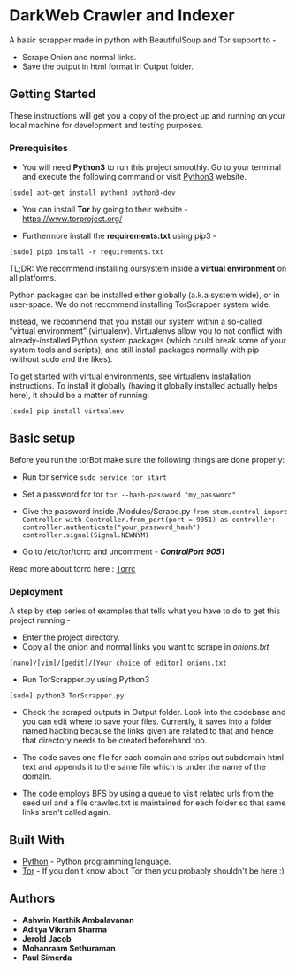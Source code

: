 # DarkWeb Crawler and Indexer
A basic scrapper made in python with BeautifulSoup and Tor support to - 

* Scrape Onion and normal links.
* Save the output in html format in Output folder.

## Getting Started

These instructions will get you a copy of the project up and running on your local machine for development and testing purposes.

### Prerequisites

* You will need **Python3** to run this project smoothly. Go to your terminal and execute the following command or visit [Python3](https://www.python.org/download/releases/3.0/) website.

```
[sudo] apt-get install python3 python3-dev
```

* You can install **Tor** by going to their website - https://www.torproject.org/

* Furthermore install the **requirements.txt** using pip3 - 

```
[sudo] pip3 install -r requirements.txt
```

TL;DR: We recommend installing oursystem inside a **virtual environment** on all platforms.

Python packages can be installed either globally (a.k.a system wide), or in user-space. We do not recommend installing TorScrapper system wide.

Instead, we recommend that you install our system within a so-called “virtual environment” (virtualenv). Virtualenvs allow you to not conflict with already-installed Python system packages (which could break some of your system tools and scripts), and still install packages normally with pip (without sudo and the likes).

To get started with virtual environments, see virtualenv installation instructions. To install it globally (having it globally installed actually helps here), it should be a matter of running:

```
[sudo] pip install virtualenv
```
## Basic setup
Before you run the torBot make sure the following things are done properly:

* Run tor service
`sudo service tor start`

* Set a password for tor
`tor --hash-password "my_password" `

* Give the password inside /Modules/Scrape.py
`from stem.control import Controller
with Controller.from_port(port = 9051) as controller:
 controller.authenticate("your_password_hash")
 controller.signal(Signal.NEWNYM)`

* Go to /etc/tor/torrc and uncomment - _**ControlPort 9051**_

Read more about torrc here : [Torrc](https://github.com/ConanKapoor/TorScrapper/blob/master/Tor.md)

### Deployment

A step by step series of examples that tells what you have to do to get this project running -

* Enter the project directory.
* Copy all the onion and normal links you want to scrape in _onions.txt_

```
[nano]/[vim]/[gedit]/[Your choice of editor] onions.txt
```

* Run TorScrapper.py using Python3

```
[sudo] python3 TorScrapper.py
```

* Check the scraped outputs in Output folder. Look into the codebase and you can edit where to save your files. Currently, it saves into a folder named hacking because the links given are related to that and hence that directory needs to be created beforehand too.

* The code saves one file for each domain and strips out subdomain html text and appends it to the same file which is under the name of the domain.

* The code employs BFS by using a queue to visit related urls from the seed url and a file crawled.txt is maintained for each folder so that same links aren't called again.


## Built With

* [Python](https://www.python.org/) - Python programming language.
* [Tor](https://www.torproject.org/) - If you don't know about Tor then you probably shouldn't be here :)


## Authors

* **Ashwin Karthik Ambalavanan**
* **Aditya Vikram Sharma**
* **Jerold Jacob**
* **Mohanraam Sethuraman**
* **Paul Simerda**



